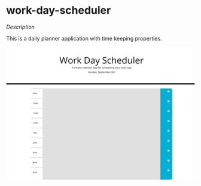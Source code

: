 # work-day-scheduler
*Description*

This is a daily planner application with time keeping properties.

![](images/readMe.png)
